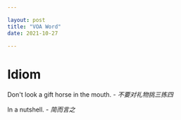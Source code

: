 ```yaml
---

layout: post
title: "VOA Word"
date: 2021-10-27

---
```


# Idiom

Don't look a gift horse in the mouth. *- 不要对礼物挑三拣四*

In a nutshell. *- 简而言之*
